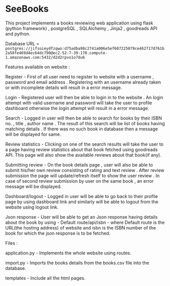 # SeeBooks

This project implements a books reviewing web application using flask (python framework) , postgreSQL , SQLAlchemy , Jinja2 , goodreads API and python.

Database URL = `postgres://jifsoieydfzqwo:d75adba98c2741a006e5ef607225079ce462717d761b2a58fe469d4ec64dc790@ec2-52-7-39-178.compute-1.amazonaws.com:5432/d2d2rpvo1o7du6`

Features available on website :

Register - First of all user need to register to website with a username , password and email address . Registering with an username already taken or with incomplete details will result in a error message.

Login - Registered user will then be able to login in to the website . An login attempt with valid username and password will take the user to profile dashboard otherwise the login attempt will result in a error message.

Search - Logged in user will then be able to search for books by their ISBN no. , title , author name . The result of this search will be list of books having matching details . If there was no such book in database then a message will be displayed for same.

Review statistics - Clicking on one of the search results will take the user to a page having review statistics about that book fetched using goodreads API. This page will also show the available reviews about that book(if any).

Submitting review - On the book details page , user will also be able to submit his/her own review consisting of rating and text review . After review submission the page will update/refresh itself to show the user review . In case of second review submission by user on the same book , an error message will be displayed.

Dashboard/logout - Logged in user will be able to go back to their profile page by using dashboard link and similarly will be able to logout from the website using logout link.

Json response - User will be able to get an Json response having details about the book by using - Default route/api/isbn - where Default route is the URL(the hosting address) of website and isbn is the ISBN number of the book for which the json response is to be fetched.

Files :

application.py - Implements the whole website using routes.

import.py - Imports the books details from the books.csv file into the database.

templates - Include all the html pages.


